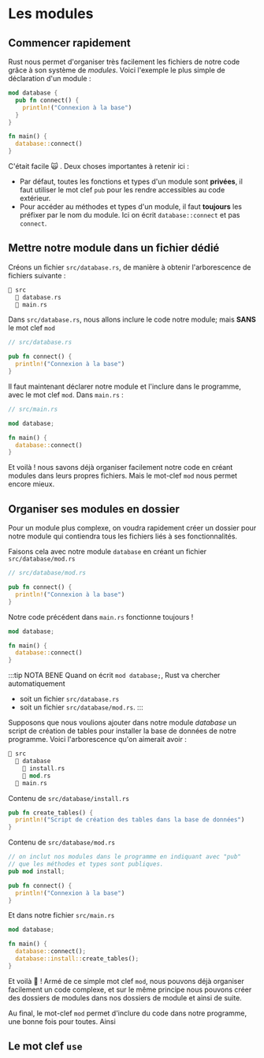 # Les modules

## Commencer rapidement

Rust nous permet d'organiser très facilement les fichiers de notre code grâce à son système de  *modules*. Voici l'exemple le plus simple de déclaration d'un module :

```rust
mod database {
  pub fn connect() {
    println!("Connexion à la base")
  }
}

fn main() {
  database::connect()
}

```

C'était facile 🙀 . Deux choses importantes à retenir ici :

- Par défaut, toutes les fonctions et types d'un module sont **privées**, il faut utiliser le mot clef `pub` pour les rendre accessibles au code extérieur.
- Pour accéder au méthodes et types d'un module, il faut **toujours** les préfixer par le nom du module. Ici on écrit `database::connect` et pas `connect`.

## Mettre notre module dans un fichier dédié

Créons un fichier `src/database.rs`, de manière à obtenir l'arborescence de fichiers suivante :

```rust
📂 src
  📝 database.rs
  📝 main.rs
```

Dans `src/database.rs`, nous allons inclure le code notre module; mais **SANS** le mot clef `mod`

```rust
// src/database.rs

pub fn connect() {
  println!("Connexion à la base")
}
```

Il faut maintenant déclarer notre module et l'inclure dans le programme, avec le mot clef `mod`. Dans `main.rs` :

```rust
// src/main.rs

mod database;

fn main() {
  database::connect()
}

```

Et voilà ! nous savons déjà organiser facilement notre code en créant modules dans leurs propres fichiers. Mais le mot-clef `mod` nous permet encore mieux.

## Organiser ses modules en dossier

Pour un module plus complexe, on voudra rapidement créer un dossier pour notre module qui contiendra tous les fichiers liés à ses fonctionnalités.

Faisons cela avec notre module `database` en créant un fichier `src/database/mod.rs`

```rust
// src/database/mod.rs

pub fn connect() {
  println!("Connexion à la base")
}
```

Notre code précédent dans `main.rs` fonctionne toujours !

```rust
mod database;

fn main() {
  database::connect()
}
```

:::tip NOTA BENE
Quand on écrit `mod database;`, Rust va chercher automatiquement 

- soit un fichier  `src/database.rs`
- soit un fichier `src/database/mod.rs`.
:::

Supposons que nous voulions ajouter dans notre module *database* un script de création de tables pour installer la base de données de notre programme. Voici l'arborescence qu'on aimerait avoir :

```rust
📂 src
  📂 database
    📝 install.rs
    📝 mod.rs
  📝 main.rs
```

Contenu de `src/database/install.rs`

```rust
pub fn create_tables() {
  println!("Script de création des tables dans la base de données")
}
```

Contenu de `src/database/mod.rs`

```rust
// on inclut nos modules dans le programme en indiquant avec "pub"
// que les méthodes et types sont publiques.
pub mod install;

pub fn connect() {
  println!("Connexion à la base")
}
```

Et dans notre fichier `src/main.rs`

```rust
mod database;

fn main() {
  database::connect();
  database::install::create_tables();
}
```

Et voilà 🎉 ! Armé de ce simple mot clef `mod`, nous pouvons déjà organiser facilement un code complexe, et sur le même principe nous pouvons créer des dossiers de modules dans nos dossiers de module et ainsi de suite.

Au final, le mot-clef `mod` permet d'inclure du code dans notre programme, une bonne fois pour toutes. Ainsi

## Le mot clef `use`